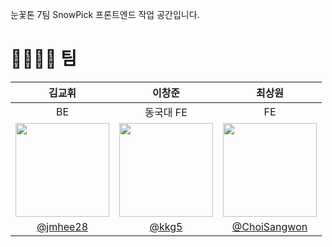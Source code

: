 눈꽃톤 7팀 SnowPick 프론트엔드 작업 공간입니다.

# 👨‍👩‍👧‍👦 팀 

|                               김교휘                               |                                이창준                              |                                최상원                                 |  
| :------------------------------------------------------------------------: | :------------------------------------------------------------------------: | :------------------------------------------------------------------------: | 
|                                     BE                                     |                                     동국대     FE                             |                                     FE                                     | 
| <img src="https://avatars.githubusercontent.com/u/92200502?v=4" width=150> | <img src="https://avatars.githubusercontent.com/u/97646802?v=4" width=150> | <img src="https://avatars.githubusercontent.com/u/21211957?v=4" width=150> | 
|                   [@jmhee28](https://github.com/jmhee28)                   |                      [@kkg5](https://github.com/kkg5)                      |               [@ChoiSangwon](https://github.com/ChoiSangwon)               | 
